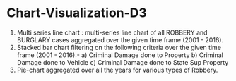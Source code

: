 # Chart-Visualization-D3
1. Multi series line chart : multi-series line chart of all ROBBERY and BURGLARY cases aggregated over the given time frame (2001 - 2016).
2. Stacked bar chart filtering on the following criteria over the given time frame (2001 - 2016):-
                a)   Criminal Damage done to Property
                b)   Criminal Damage done to Vehicle
                c)   Criminal Damage done to State Sup Property
3. Pie-chart aggregated over all the years for various types of Robbery.
              
